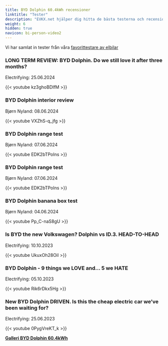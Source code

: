 ```yaml
---
title: BYD Dolphin 60.4kWh recensioner
linktitle: "Tester"
description: "EVKX.net hjälper dig hitta de bästa testerna och recensionerna av denna modell."
weight: 6
hidden: true
navicon: bi-person-video2
---
```

Vi har samlat in tester från våra [favorittestare av elbilar](../../../../../guides/evreviewers/)

<div class="container text-center shadow p-2 pe-4 mb-5 bg-body-tertiary rounded border">
<h3>LONG TERM REVIEW: BYD Dolphin. Do we still love it after three months? </h3>
<p>Electrifying: 25.06.2024</p>

{{< youtube kz3ghoBDlfM >}}

</div>
<div class="container text-center shadow p-2 pe-4 mb-5 bg-body-tertiary rounded border">
<h3>BYD Dolphin interior review</h3>
<p>Bjørn Nyland: 08.06.2024</p>

{{< youtube VXZhS-q_jfg >}}

</div>
<div class="container text-center shadow p-2 pe-4 mb-5 bg-body-tertiary rounded border">
<h3>BYD Dolphin range test</h3>
<p>Bjørn Nyland: 07.06.2024</p>

{{< youtube EDK2bTPoIns >}}

</div>
<div class="container text-center shadow p-2 pe-4 mb-5 bg-body-tertiary rounded border">
<h3>BYD Dolphin range test</h3>
<p>Bjørn Nyland: 07.06.2024</p>

{{< youtube EDK2bTPoIns >}}

</div>
<div class="container text-center shadow p-2 pe-4 mb-5 bg-body-tertiary rounded border">
<h3>BYD Dolphin banana box test</h3>
<p>Bjørn Nyland: 04.06.2024</p>

{{< youtube Pp_C-naS8gU >}}

</div>
<div class="container text-center shadow p-2 pe-4 mb-5 bg-body-tertiary rounded border">
<h3>Is BYD the new Volkswagen? Dolphin vs ID.3. HEAD-TO-HEAD </h3>
<p>Electrifying: 10.10.2023</p>

{{< youtube UkuxOh28OiI >}}

</div>
<div class="container text-center shadow p-2 pe-4 mb-5 bg-body-tertiary rounded border">
<h3>BYD Dolphin - 9 things we LOVE and… 5 we HATE</h3>
<p>Electrifying: 05.10.2023</p>

{{< youtube Rik6rDkx5Hg >}}

</div>
<div class="container text-center shadow p-2 pe-4 mb-5 bg-body-tertiary rounded border">
<h3>New BYD Dolphin DRIVEN. Is this the cheap electric car we’ve been waiting for?</h3>
<p>Electrifying: 25.06.2023</p>

{{< youtube 0PygVreKT_k >}}

</div>
<div class="mt-3 mb-3">
<a href="../gallery/" class="text-decoration-none text-black">
<strong><i class="bi-arrow-left"></i>Galleri  </strong>
</a>
<a href="../" class="text-decoration-none text-black float-end">
<strong>BYD Dolphin 60.4kWh <i class="bi-arrow-right"></i></strong>
</a>
</div>

